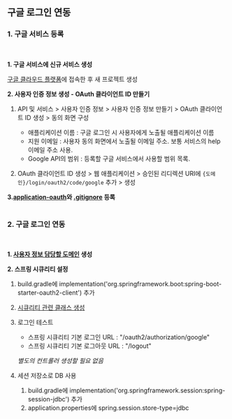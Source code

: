 ## 구글 로그인 연동

### 1. 구글 서비스 등록
<br>

**1. 구글 서비스에 신규 서비스 생성**

[구글 클라우드 플랫폼](https://console.cloud.google.com/)에 접속한 후 새 프로젝트 생성

**2. 사용자 인증 정보 생성 - OAuth 클라이언트 ID 만들기**

1. API 및 서비스 > 사용자 인증 정보 > 사용자 인증 정보 만들기 > OAuth 클라이언트 ID 생성 > 동의 화면 구성
    - 애플리케이션 이름 : 구글 로그인 시 사용자에게 노출될 애플리케이션 이름
    - 지원 이메일 : 사용자 동의 화면에서 노출될 이메일 주소. 보통 서비스의 help 이메일 주소 사용.
    - Google API의 범위 : 등록할 구글 서비스에서 사용할 범위 목록.

2. OAuth 클라이언트 ID 생성 > 웹 애플리케이션 > 승인된 리디렉션 URI에 `{도메인}/login/oauth2/code/google` 추가 > 생성

**3.[application-oauth](./application-oauth.properties)와 [.gitignore](./.gitignore) 등록**
<br>
<br>

### 2. 구글 로그인 연동
<br>

**1. [사용자 정보 담당할 도메인](./User.java) 생성**

**2. 스프링 시큐리티 설정**

1. build.gradle에 implementation('org.springframework.boot:spring-boot-starter-oauth2-client') 추가
2. [시큐리티 관련 클래스 생성](./config/auth/)

3. 로그인 테스트
    - 스프링 시큐리티 기본 로그인 URL : "/oauth2/authorization/google"
    - 스프링 시큐리티 기본 로그아웃 URL : "/logout"
    
    *별도의 컨트롤러 생성할 필요 없음*
4. 세션 저장소로 DB 사용
    1. build.gradle에 implementation('org.springframework.session:spring-session-jdbc') 추가
    2. application.properties에 spring.session.store-type=jdbc 
